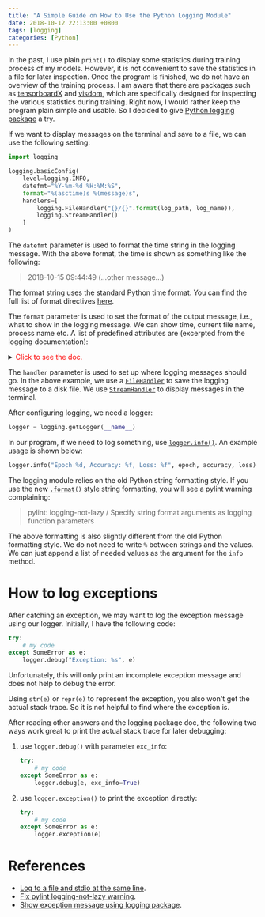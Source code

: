 ```yaml
---
title: "A Simple Guide on How to Use the Python Logging Module"
date: 2018-10-12 22:13:00 +0800
tags: [logging]
categories: [Python]
---
```


In the past, I use plain `print()` to display some statistics during training process of my models.
However, it is not convenient to save the statistics in a file for later inspection.
Once the program is finished, we do not have an overview of the training process.
I am aware that there are packages such as [tensorboardX](https://github.com/lanpa/tensorboardX) and [visdom](https://github.com/facebookresearch/visdom),
which are specifically designed for inspecting the various statistics during training.
Right now, I would rather keep the program plain simple and usable.
So I decided to give [Python logging package](https://docs.python.org/3/library/logging.html) a try.

<!--more-->

If we want to display messages on the terminal and save to a file, we can use the following setting:

```python
import logging

logging.basicConfig(
    level=logging.INFO,
    datefmt="%Y-%m-%d %H:%M:%S",
    format="%(asctime)s %(message)s",
    handlers=[
        logging.FileHandler("{}/{}".format(log_path, log_name)),
        logging.StreamHandler()
    ]
)
```

The `datefmt` parameter is used to format the time string in the logging message.
With the above format, the time is shown as something like the following:

> 2018-10-15 09:44:49 (...other message...)

The format string uses the standard Python time format.
You can find the full list of format directives [here](https://docs.python.org/3/library/time.html#time.strftime).

The `format` parameter is used to set the format of the output message, i.e., what to show in the logging message.
We can show time, current file name, process name etc.
A list of predefined attributes are (excerpted from the logging documentation):

<details>
<summary><font color="red">Click to see the doc.</font></summary>

```
%(name)s            Name of the logger (logging channel)
%(levelno)s         Numeric logging level for the message (DEBUG, INFO,
                    WARNING, ERROR, CRITICAL)
%(levelname)s       Text logging level for the message ("DEBUG", "INFO",
                    "WARNING", "ERROR", "CRITICAL")
%(pathname)s        Full pathname of the source file where the logging
                    call was issued (if available)
%(filename)s        Filename portion of pathname
%(module)s          Module (name portion of filename)
%(lineno)d          Source line number where the logging call was issued
                    (if available)
%(funcName)s        Function name
%(created)f         Time when the LogRecord was created (time.time()
                    return value)
%(asctime)s         Textual time when the LogRecord was created
%(msecs)d           Millisecond portion of the creation time
%(relativeCreated)d Time in milliseconds when the LogRecord was created,
                    relative to the time the logging module was loaded
                    (typically at application startup time)
%(thread)d          Thread ID (if available)
%(threadName)s      Thread name (if available)
%(process)d         Process ID (if available)
%(message)s         The result of record.getMessage(), computed just as
                    the record is emitted
```
</details>

The `handler` parameter is used to set up where logging messages should go.
In the above example, we use a [`FileHandler`](https://docs.python.org/3/library/logging.handlers.html#filehandler) to save the logging message to a disk file.
We use [`StreamHandler`](https://docs.python.org/3/library/logging.handlers.html#streamhandler) to display messages in the terminal.

After configuring logging, we need a logger:

```python
logger = logging.getLogger(__name__)
```

In our program, if we need to log something, use [`logger.info()`](https://docs.python.org/3/library/logging.html#logging.info).
An example usage is shown below:

```python
logger.info("Epoch %d, Accuracy: %f, Loss: %f", epoch, accuracy, loss)
```

The logging module relies on the old Python string formatting style.
If you use the new [`.format()`](https://pyformat.info/) style string formatting, you will see a pylint warning complaining:

> pylint: logging-not-lazy / Specify string format arguments as logging function parameters

The above formatting is also slightly different from the old Python formatting style.
We do not need to write `%` between strings and the values.
We can just append a list of needed values as the argument for the `info` method.

# How to log exceptions

After catching an exception, we may want to log the exception message using our logger.
Initially, I have the following code:

```python
try:
    # my code
except SomeError as e:
    logger.debug("Exception: %s", e)
```

Unfortunately, this will only print an incomplete exception message and does not help to debug the error.

Using `str(e)` or `repr(e)` to represent the exception, you also won't get the actual stack trace.
So it is not helpful to find where the exception is.

After reading other answers and the logging package doc,
the following two ways work great to print the actual stack trace for later debugging:

1. use `logger.debug()` with parameter `exc_info`:

    ```python
    try:
        # my code
    except SomeError as e:
        logger.debug(e, exc_info=True)
    ```

2. use `logger.exception()` to print the exception directly:

    ```python
    try:
        # my code
    except SomeError as e:
        logger.exception(e)
    ```

# References

+ [Log to a file and stdio at the same line](https://stackoverflow.com/a/46098711/6064933).
+ [Fix pylint logging-not-lazy warning](https://stackoverflow.com/q/29147442/6064933).
+ [Show exception message using logging package](https://stackoverflow.com/q/4690600/6064933).
